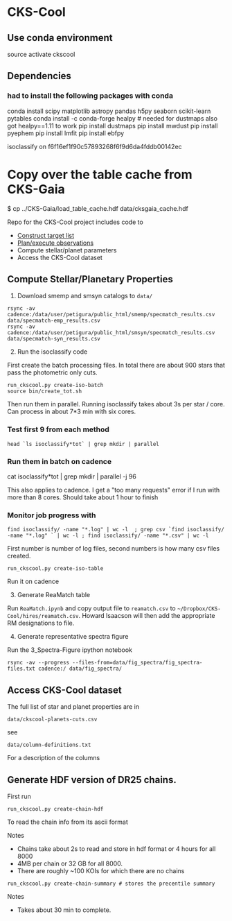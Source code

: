 # CKS-Cool

## Use conda environment

source activate ckscool

## Dependencies

### had to install the following packages with conda

conda install scipy matplotlib astropy pandas h5py seaborn scikit-learn pytables
conda install -c conda-forge healpy # needed for dustmaps also got healpy==1.11 to work
pip install dustmaps
pip install mwdust 
pip install pyephem
pip install lmfit
pip install ebfpy

isoclassify on f6f16ef1f90c57893268f6f9d6da4fddb00142ec

# Copy over the table cache from CKS-Gaia

$ cp ../CKS-Gaia/load_table_cache.hdf data/cksgaia_cache.hdf

Repo for the CKS-Cool project includes code to

- [Construct target list](docs/observing.md)
- [Plan/execute observations](docs/observing.md)
- Compute stellar/planet parameters
- Access the CKS-Cool dataset

## Compute Stellar/Planetary Properties

1. Download smemp and smsyn catalogs to `data/`

```
rsync -av cadence:/data/user/petigura/public_html/smemp/specmatch_results.csv data/specmatch-emp_results.csv
rsync -av cadence:/data/user/petigura/public_html/smsyn/specmatch_results.csv data/specmatch-syn_results.csv
```

2. Run the isoclassify code

First create the batch processing files. In total there are about 900 stars that pass the photometric only cuts.

```
run_ckscool.py create-iso-batch 
source bin/create_tot.sh
```

Then run them in parallel. Running isoclassify takes about 3s per star / core. Can process in about 7*3 min with six cores.

### Test first 9 from each method

```
head `ls isoclassify*tot` | grep mkdir | parallel
```

### Run them in batch on cadence 

cat isoclassify*tot | grep mkdir | parallel -j 96

This also applies to cadence. I get a "too many requests" error if I
run with more than 8 cores. Should take about 1 hour to finish

### Monitor job progress with

```
find isoclassify/ -name "*.log" | wc -l  ; grep csv `find isoclassify/ -name "*.log" ` | wc -l ; find isoclassify/ -name "*.csv" | wc -l
```

First number is number of log files, second numbers is how many csv files created.

```
run_ckscool.py create-iso-table
```


Run it on cadence

3. Generate ReaMatch table

Run `ReaMatch.ipynb` and copy output file to `reamatch.csv` to `~/Dropbox/CKS-Cool/hires/reamatch.csv`. Howard Isaacson will then add the appropriate RM designations to file.

4. Generate representative spectra figure

Run the 3_Spectra-Figure ipython notebook

```
rsync -av --progress --files-from=data/fig_spectra/fig_spectra-files.txt cadence:/ data/fig_spectra/ 
```

## Access CKS-Cool dataset

The full list of star and planet properties are in 

`data/ckscool-planets-cuts.csv `

see

`data/column-definitions.txt`

For a description of the columns

## Generate HDF version of DR25 chains.

First run

```
run_ckscool.py create-chain-hdf
```

To read the chain info from its ascii format

Notes
- Chains take about 2s to read and store in hdf format or 4 hours for all 8000
- 4MB per chain or 32 GB for all 8000.
- There are roughly ~100 KOIs for which there are no chains

```
run_ckscool.py create-chain-summary # stores the precentile summary
```

Notes 
- Takes about 30 min to complete.




